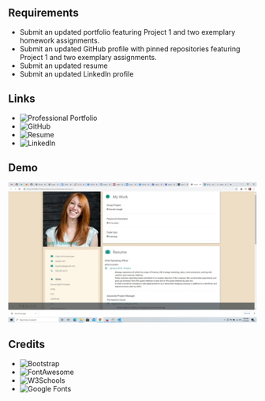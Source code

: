 ## Requirements

* Submit an updated portfolio featuring Project 1 and two exemplary homework assignments.
* Submit an updated GitHub profile with pinned repositories featuring Project 1 and two exemplary assignments.
* Submit an updated resume
* Submit an updated LinkedIn profile

## Links

* ![Professional Portfolio](#[https://ilyublinsky.github.io/professional-portfolio/](https://ilyublinsky.github.io/professional-portfolio/))
* ![GitHub](#https://github.com/ilyublinsky)
* ![Resume](#https://ilyublinsky.github.io/Resume/)
* ![LinkedIn](#https://www.linkedin.com/in/ingrid-lyublinsky/)


## Demo

![Demo](demo-shot.jpg)


## Credits

* ![Bootstrap](#https://getbootstrap.com/)
* ![FontAwesome](#https://fontawesome.com/icons?d=gallery)
* ![W3Schools](#https://www.w3schools.com/)
* ![Google Fonts](#https://fonts.googleapis.com/)
